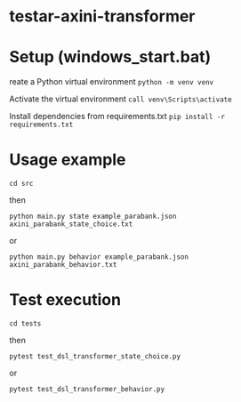 # testar-axini-transformer

# Setup (windows_start.bat)
reate a Python virtual environment
`python -m venv venv`

Activate the virtual environment
`call venv\Scripts\activate`

Install dependencies from requirements.txt
`pip install -r requirements.txt`

# Usage example

`cd src`

then  

`python main.py state example_parabank.json axini_parabank_state_choice.txt`  

or  

`python main.py behavior example_parabank.json axini_parabank_behavior.txt`  

# Test execution

`cd tests`  

then  

`pytest test_dsl_transformer_state_choice.py`  

or  

`pytest test_dsl_transformer_behavior.py`  